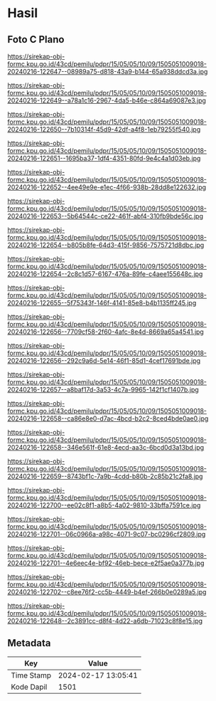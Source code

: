 # Hasil

## Foto C Plano

https://sirekap-obj-formc.kpu.go.id/43cd/pemilu/pdpr/15/05/05/10/09/1505051009018-20240216-122647--08989a75-d818-43a9-b144-65a938ddcd3a.jpg

https://sirekap-obj-formc.kpu.go.id/43cd/pemilu/pdpr/15/05/05/10/09/1505051009018-20240216-122649--a78a1c16-2967-4da5-b46e-c864a69087e3.jpg

https://sirekap-obj-formc.kpu.go.id/43cd/pemilu/pdpr/15/05/05/10/09/1505051009018-20240216-122650--7b10314f-45d9-42df-a4f8-1eb79255f540.jpg

https://sirekap-obj-formc.kpu.go.id/43cd/pemilu/pdpr/15/05/05/10/09/1505051009018-20240216-122651--1695ba37-1df4-4351-80fd-9e4c4a1d03eb.jpg

https://sirekap-obj-formc.kpu.go.id/43cd/pemilu/pdpr/15/05/05/10/09/1505051009018-20240216-122652--4ee49e9e-e1ec-4f66-938b-28dd8e122632.jpg

https://sirekap-obj-formc.kpu.go.id/43cd/pemilu/pdpr/15/05/05/10/09/1505051009018-20240216-122653--5b64544c-ce22-461f-abf4-310fb9bde56c.jpg

https://sirekap-obj-formc.kpu.go.id/43cd/pemilu/pdpr/15/05/05/10/09/1505051009018-20240216-122654--b805b8fe-64d3-415f-9856-7575721d8dbc.jpg

https://sirekap-obj-formc.kpu.go.id/43cd/pemilu/pdpr/15/05/05/10/09/1505051009018-20240216-122654--2c8c1d57-6167-476a-89fe-c4aee155648c.jpg

https://sirekap-obj-formc.kpu.go.id/43cd/pemilu/pdpr/15/05/05/10/09/1505051009018-20240216-122655--5f75343f-146f-4141-85e8-b4b1135ff245.jpg

https://sirekap-obj-formc.kpu.go.id/43cd/pemilu/pdpr/15/05/05/10/09/1505051009018-20240216-122656--7709cf58-2f60-4afc-8e4d-8669a65a4541.jpg

https://sirekap-obj-formc.kpu.go.id/43cd/pemilu/pdpr/15/05/05/10/09/1505051009018-20240216-122656--292c9a6d-5e14-46f1-85d1-4cef17691bde.jpg

https://sirekap-obj-formc.kpu.go.id/43cd/pemilu/pdpr/15/05/05/10/09/1505051009018-20240216-122657--a8baf17d-3a53-4c7a-9965-142f1cf1407b.jpg

https://sirekap-obj-formc.kpu.go.id/43cd/pemilu/pdpr/15/05/05/10/09/1505051009018-20240216-122658--ca86e8e0-d7ac-4bcd-b2c2-8ced4bde0ae0.jpg

https://sirekap-obj-formc.kpu.go.id/43cd/pemilu/pdpr/15/05/05/10/09/1505051009018-20240216-122658--346e561f-61e8-4ecd-aa3c-6bcd0d3a13bd.jpg

https://sirekap-obj-formc.kpu.go.id/43cd/pemilu/pdpr/15/05/05/10/09/1505051009018-20240216-122659--8743bf1c-7a9b-4cdd-b80b-2c85b21c2fa8.jpg

https://sirekap-obj-formc.kpu.go.id/43cd/pemilu/pdpr/15/05/05/10/09/1505051009018-20240216-122700--ee02c8f1-a8b5-4a02-9810-33bffa7591ce.jpg

https://sirekap-obj-formc.kpu.go.id/43cd/pemilu/pdpr/15/05/05/10/09/1505051009018-20240216-122701--06c0966a-a98c-4071-9c07-bc0296cf2809.jpg

https://sirekap-obj-formc.kpu.go.id/43cd/pemilu/pdpr/15/05/05/10/09/1505051009018-20240216-122701--4e6eec4e-bf92-46eb-bece-e2f5ae0a377b.jpg

https://sirekap-obj-formc.kpu.go.id/43cd/pemilu/pdpr/15/05/05/10/09/1505051009018-20240216-122702--c8ee76f2-cc5b-4449-b4ef-266b0e0289a5.jpg

https://sirekap-obj-formc.kpu.go.id/43cd/pemilu/pdpr/15/05/05/10/09/1505051009018-20240216-122648--2c3891cc-d8f4-4d22-a6db-71023c8f8e15.jpg


## Metadata

| Key        | Value               |
| ---------- | ------------------- |
| Time Stamp | 2024-02-17 13:05:41 |
| Kode Dapil | 1501                |



